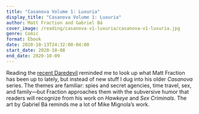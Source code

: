 ```yaml
---
title: "Casanova Volume 1: Luxuria"
display_title: "Casanova Volume 1: Luxuria"
author: Matt Fraction and Gabriel Bá
cover_image: /reading/casanova-v1-luxuria/casanova-v1-luxuria.jpg
genre: Comic
format: Ebook 
date: 2020-10-13T24:32:00-04:00
start_date: 2020-10-08
end_date: 2020-10-09
---
```


Reading the [recent Daredevil](/reading/daredevil-know-fear-v1/) reminded me to look up what Matt Fraction has been up to lately, but instead of new stuff I dug into his older *Casanova* series. The themes are familiar: spies and secret agencies, time travel, sex, and family—but Fraction approaches them with the subversive humor that readers will recognize from his work on *Hawkeye* and *Sex Criminals*. The art by Gabriel Bá reminds me a lot of Mike Mignola’s work.